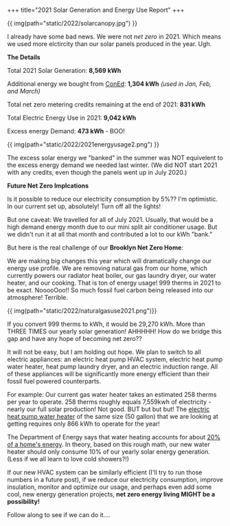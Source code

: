 +++
title="2021 Solar Generation and Energy Use Report"
+++

{{ img(path="static/2022/solarcanopy.jpg") }}

I already have some bad news. We were not *net zero* in 2021. Which means we used more elctircity than our solar panels produced in the year. Ugh.

**The Details**

Total 2021 Solar Generation:
**8,569 kWh**

Additional energy we bought from [ConEd](https://www.coned.com/en/):
**1,304 kWh** *(used in Jan, Feb, and March)*

Total net zero metering credits remaining at the end of 2021:
**831 kWh**

Total Electric Energy Use in 2021:
**9,042 kWh**

Excess energy Demand:
**473 kWh** - BOO! 

{{ img(path="static/2022/2021energyusage2.png") }}

The excess solar energy we "banked" in the summer was NOT equivelent to the excess energy demand we needed last winter. (We did NOT start 2021 with any credits, even though the panels went up in July 2020.)

**Future Net Zero Implcations**

Is it possible to reduce our electricity consumption by 5%?? I'm optimistic. In our current set up, absolutely! Turn off all the lights! 

But one caveat: We travelled for all of July 2021. Usually, that would be a high demand energy month due to our mini split air conditioner usage. But we didn't run it at all that month and contributed a lot to our kWh "bank." 

But here is the real challenge of our **Brooklyn Net Zero Home**: 

We are making big changes this year which will dramatically change our energy use profile. We are removing natural gas from our home, which currently powers our radiator heat boiler, our gas laundry dryer, our water heater, and our cooking. That is ton of energy usage! 999 therms in 2021 to be exact. NooooOoo!! So much fossil fuel carbon being released into our atmosphere! Terrible.

{{ img(path="static/2022/naturalgasuse2021.png")}}

If you convert 999 therms to kWh, it would be 29,270 kWh. More than THREE TIMES our yearly solar generation! AHHHHH! How do we bridge this gap and have any hope of becoming net zero?? 

It will not be easy, but I am holding out hope. We plan to switch to all electric appliances: an electric heat pump HVAC system, electric heat pump water heater, heat pump laundry dryer, and an electric induction range. All of these appliances will be significantly more energy efficient than their fossil fuel powered counterparts. 

For example: Our current gas water heater takes an estimated 258 therms per year to operate. 258 therms roughly equals 7,559kwh of electricity - nearly our full solar production! Not good. BUT but but but! The [electric heat pump water heater](https://www.homedepot.com/p/Rheem-ProTerra-50-Gal-10-Year-Hybrid-High-Efficiency-Smart-Tank-Electric-Water-Heater-with-Leak-Detection-Auto-Shutoff-XE50T10HS45U0/312741462) of the same size (50 gallon) that we are looking at getting requires only 866 kWh to operate for the year! 

The Department of Energy says that water heating accounts for about [20% of a home's energy](https://www.energy.gov/energysaver/water-heating). In theory, based on this rough math, our new water heater should only consume 10% of our yearly solar energy generation. (Less if we all learn to love cold showers?!) 

If our new HVAC system can be similarly efficient (I'll try to run those numbers in a future post), if we reduce our electricity consumption, improve insulation, monitor and optimize our usage, and perhaps even add some cool, new energy generation projects, **net zero energy living MIGHT be a possibility!** 

Follow along to see if we can do it....

